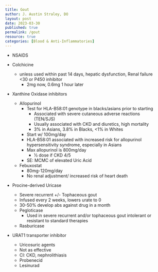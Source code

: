```yaml
---
title: Gout
author: J. Austin Straley, DO
layout: post
date: 2023-03-30
published: true
permalink: /gout
resource: true
categories: [Blood & Anti-Inflammatories]
---
```


- NSAIDS
- Colchicine
  - unless used within past 14 days, hepatic dysfunction, Renal failure \<30 or P450 inhibitor
    - 2mg now, 0.6mg 1 hour later
- Xanthine Oxidase inhibitors
  - Allopurinol
    - Test for HLA-B58:01 genotype in blacks/asians prior to starting
      - Associated with severe cutaneous adverse reactions (TEN/SJS)
      - Usually associated with CKD and diuretics, high mortality
      - 3% in Asians, 3.8% in Blacks, \<1% in Whites
    - Start w/ 100mg/day
    - HLA-B58:01 associated with increased risk for allopurinol hypersensitivity syndrome, especially in Asians
    - Max allopurinol is 800mg/day
      - ½ dose if CKD 4/5
    - SE: MCMC of elevated Uric Acid
  - Febuxostat
    - 80mg-120mg/day
    - No renal adjustment/ increased risk of heart death
- Procine-derived Uricase

    - Severe recurrent +/- Tophaceous gout
    - Infused every 2 weeks, lowers urate to 0
    - 30-50% develop abs against drug in a month
  - Pegloticase
    - Used in severe recurrent and/or tophaceous gout intolerant or resistant to standard therapies
  - Rasburicase
- URAT1 transporter inhibitor

    - Uricosuric agents
    - Not as effective
    - CI: CKD, nephrolithiasis
  - Probenecid
  - Lesinurad
